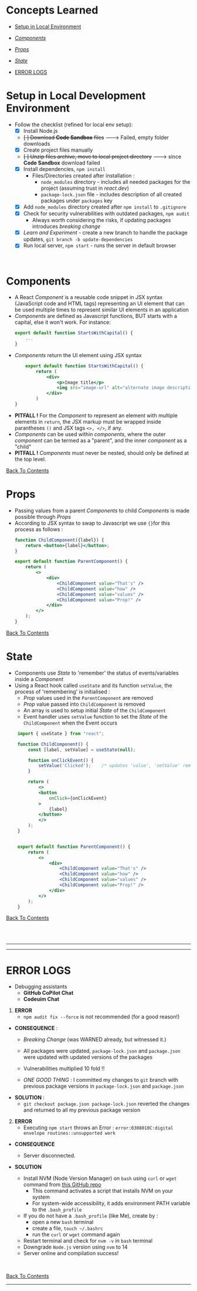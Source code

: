 # Concepts Learned
- [Setup in Local Environment](#setup-in-local-development-environment)
- [*Components*](#components)
- [*Props*](#props)
- [*State*](#state)

- [ERROR LOGS](#error-logs)

# Setup in Local Development Environment
- Follow the checklist (refined for local env setup):
    - [X] Install Node.js
    - <s>[ ] Download **Code Sandbox** files</s> ---> Failed, empty folder downloads
    - [X] Create project files manually
    - <s>[ ] Unzip files archive, move to local project directory</s> ---> since **Code Sandbox** download failed
    - [X] Install dependencies, `npm install`
        - Files/Directories created after installation : 
            - `node_modules` directory - includes all needed packages for the project (assuming trust in *react.dev*)
            - `package-lock.json` file - includes description of all created packages under `packages` key
    - [X] Add `node_modules` directory created after `npm install` to `.gitignore`
    - [X] Check for security vulnerabilities with outdated packages, `npm audit`
        - Always worth considering the risks, if updating packages introduces *breaking change*
    - [X] *Learn and Experiment* - create a new branch to handle the package updates, `git branch -b update-dependencies`
    - [X] Run local server, `npm start` - runs the server in default browser 

<br>

# Components
- A React *Component* is a reusable code snippet in JSX syntax (JavaScript code and HTML tags) representing an UI element that can be used multiple times to represent similar UI elements in an application
- *Components* are defined as Javascript functions, BUT starts with a capital, else it won't work. For instance: 
    ```jsx
    export default function StartsWithCapital() {
        ...
    }
    ```
- *Components* return the UI element using JSX syntax
    ```jsx
        export default function StartsWithCapital() {
            return (
                <div>
                    <p>Image title</p>
                    <img src="image-url" alt="alternate image description"/>
                </div>
            )
    }
    ```
- **PITFALL !** For the *Component* to represent an element with multiple elements in `return`, the JSX markup must be wrapped inside parantheses `()` and JSX tags `<>, </>`, if any.
- *Components* can be used within *components*, where the outer *component* can be termed as a "parent", and the inner *component* as a "child"
- **PITFALL !** *Components* must never be nested, should only be defined at the top level.


[Back To Contents](#concepts-learned)
<br>

# Props
- Passing values from a parent *Components* to child *Components* is made possible through *Props*
- According to JSX syntax to swap to Javascript we use `{}`for this process as follows :
    ```jsx
    function ChildComponent({label}) {
        return <button>{label}</button>; 
    }

    export default function ParentComponent() {
        return (
            <>
                <div>
                    <ChildComponent value="That's" />
                    <ChildComponent value="how" />
                    <ChildComponent value="values" />
                    <ChildComponent value="Prop!" />
                </div>
            </>
        );
    }
    ```
[Back To Contents](#concepts-learned)
<br>


# State
- Components use *State* to 'remember' the status of events/variables inside a *Component*
- Using a React hook called `useState` and its function `setValue`, the process of 'remembering' is initialised :
   - *Prop* values used in the `ParentComponent` are removed
   - *Prop* value passed into `ChildComponent` is removed
   - An array is used to setup initial *State* of the `ChildComponent`
   - Event handler uses `setValue` function to set the *State* of the `ChildComponent` when the Event occurs
   ```jsx
    import { useState } from "react";

    function ChildComponent() {
        const [label, setValue] = useState(null);

        function onClickEvent() {
            setValue('Clicked');    /* updates 'value', 'setValue' remains null*/
        }

        return (
            <>
            <button 
                onClick={onClickEvent}
            >
                {label}
            </button>
            </>
        ); 
    }


    export default function ParentComponent() {
        return (
            <>
                <div>
                    <ChildComponent value="That's" />
                    <ChildComponent value="how" />
                    <ChildComponent value="values" />
                    <ChildComponent value="Prop!" />
                </div>
            </>
        );
    }
   ```


[Back To Contents](#concepts-learned)
<br>

<br><br>
<hr><hr>

# ERROR LOGS
- Debugging assistants 
    - **GitHub CoPilot Chat**
    - **Codeuim Chat**

1. **ERROR**
    - `npm audit fix --force` is not recommended (for a good reason!)

- **CONSEQUENCE** :
    - *Breaking Change* (was WARNED already, but witnessed it.)
    - All packages were updated, `package-lock.json` and `package.json` were updated with updated versions of the packages
    - Vulnerabilities multiplied 10 fold !!

    - *ONE GOOD THING* : I committed my changes to `git` branch with previous package versions in `package-lock.json` and `package.json`
- **SOLUTION** :
    - `git checkout package.json package-lock.json` reverted the changes and returned to all my previous package version


2. **ERROR**
    - Executing `npm start` throws an Error :
    `error:0308010C:digital envelope routines::unsupported work`

- **CONSEQUENCE**
    - Server disconnected.

- **SOLUTION**
    - Install NVM (Node Version Manager) on `bash` using `curl` or `wget` command from [this GitHub repo](https://github.com/nvm-sh/nvm#installing-and-updating) 
        - This command activates a script that installs NVM on your system
        - For system-wide accessibility, it adds environment PATH variable to the `.bash_profile`
    - If you do not have a `.bash_profile` (like Me), create by :
        - open a new `bash` terminal
        - create a file, `touch ~/.bashrc`
        - run the `curl` or `wget` command again
    - Restart terminal and check for `nvm -v` in `bash` terminal
    - Downgrade `Node.js` version using `nvm` to 14
    - Server online and compilation success!


<br>

[Back To Contents](#concepts-learned)
<hr>